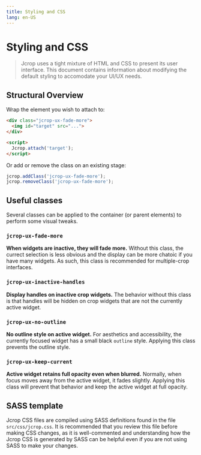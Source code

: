 ```yaml
---
title: Styling and CSS
lang: en-US
---
```


# Styling and CSS

> Jcrop uses a tight mixture of HTML and CSS to present its user interface.
> This document contains information about modifying the default
> styling to accomodate your UI/UX needs.

## Structural Overview

Wrap the element you wish to attach to:

```html
<div class="jcrop-ux-fade-more">
  <img id="target" src="...">
</div>

<script>
  Jcrop.attach('target');
</script>
```

Or add or remove the class on an existing stage:

```js
jcrop.addClass('jcrop-ux-fade-more');
jcrop.removeClass('jcrop-ux-fade-more');
```

## Useful classes

Several classes can be applied to the container (or parent elements) to
perform some visual tweaks.

### `jcrop-ux-fade-more`

**When widgets are inactive, they will fade more.**
Without this class, the currect selection is less obvious and the display
can be more chatoic if you have many widgets. As such, this class is
recommended for multiple-crop interfaces.

### `jcrop-ux-inactive-handles`

**Display handles on inactive crop widgets.**
The behavior without this class is that handles will be hidden on crop
widgets that are not the currently active widget.

### `jcrop-ux-no-outline`

**No outline style on active widget.**
For aesthetics and accessibility, the currently focused widget has a
small black `outline` style. Applying this class prevents the outline
style.

### `jcrop-ux-keep-current`

**Active widget retains full opacity even when blurred.**
Normally, when focus moves away from the active widget, it fades
slightly. Applying this class will prevent that behavior and keep
the active widget at full opacity.

## SASS template

Jcrop CSS files are compiled using SASS definitions found in the file
`src/css/jcrop.css`. It is recommended that you review this file
before making CSS changes, as it is well-commented and understanding
how the Jcrop CSS is generated by SASS can be helpful even if you are
not using SASS to make your changes.
